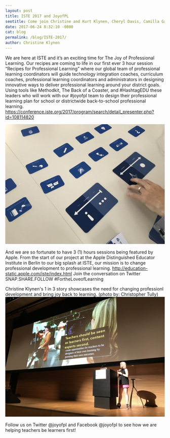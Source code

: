 ```yaml
---
layout: post
title: ISTE 2017 and JoyofPL
seotitle: Come join Christine and Kurt Klynen, Cheryl Davis, Camilla Gagliolo, and Katie Morrow at the ISTE 2017 conference and learn more about the Joy of Professional Learning.
date: 2017-06-24 8:32:10 -0800
cat: blog
permalink: /blog/ISTE-2017/
author: Christine Klynen
---
```


We are here at ISTE and it’s an exciting time for The Joy of Professional Learning. Our recipes are coming to life in our first ever 3 hour session “Recipes for Professional Learning” where our global team of professional learning coordinators will guide technology integration coaches, curriculum coaches, professional learning coordinators and administrators in designing innovative ways to deliver professional learning around your district goals. Using tools like Methodkit, The Back of a Coaster, and #HashtagEDU these leaders who will work with our #joyofpl team to design their professional learning plan for school or districtwide back-to-school professional learning. 
<https://conference.iste.org/2017/program/search/detail_presenter.php?id=108114820>

<img src="/img/methodkit.JPG" alt="Method Kit Planning">

And we are so fortunate to have 3 (1) hours sessions being featured by Apple. From the start of our project at the Apple Distinguished Educator Institute in Berlin to our big splash at ISTE, our mission is to change professional development to professional learning. <http://education-static.apple.com/iste/index.html>  Join the conversation on Twitter SNAP.SHARE.FOLLOW #FortheLoveofLearning

Christine Klynen's 1 in 3 story showcases the need for changing professionl development and bring joy back to learning.
(photo by: Christopher Tully)
<img src="/img/Christine1in3.JPG" alt="1 in 3 story">

Follow us on Twitter @joyofpl and Facebook @joyofpl to see how we are helping teachers be learners first! 
